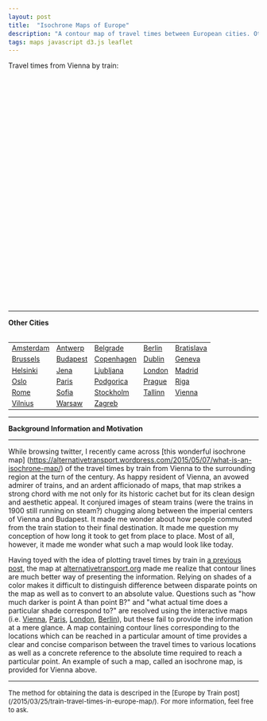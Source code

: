 ```yaml
---
layout: post
title:  "Isochrone Maps of Europe"
description: "A contour map of travel times between European cities. Otherwise known as an isochrone map."
tags: maps javascript d3.js leaflet 
---
```

<meta charset="utf-8"> 
<img itemprop="image" src="/img/isochrone_example.jpg" style='display:none' width=200 height=170>

Travel times from Vienna by train:
<br>
<br>

<div id="isochroneMap" style="height: 400px; width: 550px;"></div>
<div id="isochroneMapLegend" style="height: 40px; width: 550px;"></div>
<link rel="stylesheet" href="/css/leaflet.css">
<script src="/js/leaflet.js"></script>
<script src="/js/isochrone_map.js"></script>
<script src="/js/conrec.js"></script>
<script src="/js/cubehelix.js"></script>
<script src="/js/tile.stamen.js"></script>

<script type="text/javascript">
drawIsochroneMap(48.2000, 16.3667, '/jsons/isochrone_map/grid_time_vienna_200_5.json');
</script>

<hr>
<b>Other Cities</b>
<br>
<br>
<table style="width: 550px;">
<tr>
<td><a href="/supp/isochrone_amsterdam">Amsterdam</a></td>
<td><a href="/supp/isochrone_antwerp">Antwerp</a></td>
<td><a href="/supp/isochrone_belgrade">Belgrade</a></td>
<td><a href="/supp/isochrone_berlin">Berlin</a></td>
<td><a href="/supp/isochrone_bratislava">Bratislava</a></td>
</tr>
<tr>
<td><a href="/supp/isochrone_brussels">Brussels</a></td>
<td><a href="/supp/isochrone_budapest">Budapest</a></td>
<td><a href="/supp/isochrone_copenhagen">Copenhagen</a></td>
<td><a href="/supp/isochrone_dublin">Dublin</a></td>
<td><a href="/supp/isochrone_geneva">Geneva</a></td>
</tr>
<tr>
<td><a href="/supp/isochrone_helsinki">Helsinki</a></td>
<td><a href="/supp/isochrone_jena">Jena</a></td>
<td><a href="/supp/isochrone_ljubljana">Ljubljana</a></td>
<td><a href="/supp/isochrone_london">London</a></td>
<td><a href="/supp/isochrone_madrid">Madrid</a></td>
</tr>
<tr>
<td><a href="/supp/isochrone_oslo">Oslo</a></td>
<td><a href="/supp/isochrone_paris">Paris</a></td>
<td><a href="/supp/isochrone_podgorica">Podgorica</a></td>
<td><a href="/supp/isochrone_prague">Prague</a></td>
<td><a href="/supp/isochrone_riga">Riga</a></td>
</tr>
<tr>
<td><a href="/supp/isochrone_rome">Rome</a></td>
<td><a href="/supp/isochrone_sofia">Sofia</a></td>
<td><a href="/supp/isochrone_stockholm">Stockholm</a></td>
<td><a href="/supp/isochrone_tallinn">Tallinn</a></td>
<td><a href="/supp/isochrone_vienna">Vienna</a></td>
</tr>
<tr>
<td><a href="/supp/isochrone_vilnius">Vilnius</a></td>
<td><a href="/supp/isochrone_warsaw">Warsaw</a></td>
<td><a href="/supp/isochrone_zagreb">Zagreb</a></td>
</tr>
</table>
<hr>

<b>Background Information and Motivation</b>
<hr>

While browsing twitter, I recently came across [this wonderful isochrone map]
(https://alternativetransport.wordpress.com/2015/05/07/what-is-an-isochrone-map/)
of the travel times by train from Vienna to the surrounding region at the turn
of the century. As happy resident of Vienna, an avowed admirer of trains, and 
an ardent afficionado of maps, that map strikes a strong chord with me not only
for its historic cachet but for its clean design and aesthetic appeal. It conjured
images of steam trains (were the trains in 1900 still running on steam?) chugging
along between the imperial centers of Vienna and Budapest. It made me wonder about
how people commuted from the train station to their final destination. It made
me question my conception of how long it took to get from place to place. Most of
all, however, it made me wonder what such a map would look like today.

Having toyed with the idea of plotting travel times by train in [a previous
post](/2015/03/25/train-travel-times-in-europe-map/), the map
at [alternativetransport.org](https://alternativetransport.wordpress.com/2015/05/07/what-is-an-isochrone-map/) made me realize that contour lines are much better
way of presenting the information. Relying on shades of a color makes it difficult
to distinguish difference between disparate points on the map as well as to
convert to an absolute value. Questions such as "how much darker is point A
than point B?" and "what actual time does a particular shade correspond to?" are
resolved using the interactive maps (i.e. [Vienna](), [Paris](), [London](),
[Berlin]()), but these fail to provide the information at a mere glance. A
map containing contour lines corresponding to the locations which can be reached
in a particular amount of time provides a clear and concise comparison between
the travel times to various locations as well as a concrete reference to the
absolute time required to reach a particular point. An example of such a map,
called an isochrone map, is provided for Vienna above.
<hr>
<font size="2pt">
The method for obtaining the data is descriped in the [Europe by Train post](/2015/03/25/train-travel-times-in-europe-map/). For
more information, feel free to ask.
</font>

